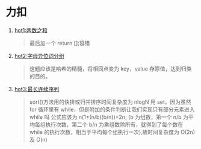 # 力扣

1. [hot1:两数之和](https://leetcode.cn/problems/two-sum/?envType=study-plan-v2&envId=top-100-liked0)
   > 最后加一个 return [];容错
2. [hot2:字母异位词分组](https://leetcode.cn/problems/group-anagrams/?envType=study-plan-v2&envId=top-100-liked)

   > 这题应该是哈希的精髓，将相同点变为 key，value 存原值，达到归类的目的。

3. [hot3:最长连续序列](https://leetcode.cn/problems/longest-consecutive-sequence/?envType=study-plan-v2&envId=top-100-liked)
   > sort()方法用的快排或归并排序时间复杂度为 nlogN
   > 用 set，因为虽然 for 循环里有 while，但是附加的条件判断让我们实现只有部分元素进入 while 吗
   > 公式应该为 n(1+(n/b)(b/n))=2n; (b 为组数，第一个 n/b 为平均每组执行次数，第二个 b/n 为乘组数除所有，就得到了每个数在 while 的执行次数，相当于平均每个组执行一次),故时间复杂度为 O(2n)及 O(n)

